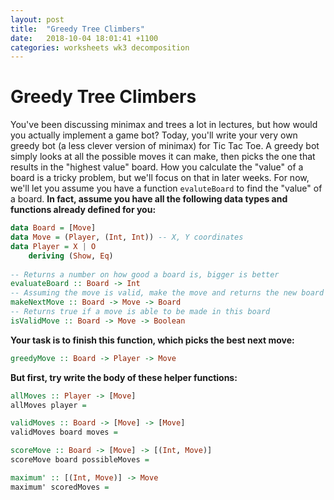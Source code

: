 ```yaml
---
layout: post
title:  "Greedy Tree Climbers"
date:   2018-10-04 18:01:41 +1100
categories: worksheets wk3 decomposition
---
```

# Greedy Tree Climbers
You've been discussing minimax and trees a lot in lectures, but how would you actually implement a game bot?
Today, you'll write your very own greedy bot (a less clever version of minimax) for Tic Tac Toe.
A greedy bot simply looks at all the possible moves it can make, then picks the one that results in the "highest value" board.
How you calculate the "value" of a board is a tricky problem, but we'll focus on that in later weeks. For now, we'll let you assume you have a function `evaluteBoard` to find the "value" of a board. 
__In fact, assume you have all the following data types and functions already defined for you:__
```Haskell
data Board = [Move]
data Move = (Player, (Int, Int)) -- X, Y coordinates
data Player = X | O
    deriving (Show, Eq)
    
-- Returns a number on how good a board is, bigger is better
evaluateBoard :: Board -> Int
-- Assuming the move is valid, make the move and returns the new board
makeNextMove :: Board -> Move -> Board
-- Returns true if a move is able to be made in this board
isValidMove :: Board -> Move -> Boolean
```

__Your task is to finish this function, which picks the best next move:__
```Haskell
greedyMove :: Board -> Player -> Move
```

__But first, try write the body of these helper functions:__
```haskell
allMoves :: Player -> [Move]
allMoves player =

validMoves :: Board -> [Move] -> [Move]
validMoves board moves =

scoreMove :: Board -> [Move] -> [(Int, Move)]
scoreMove board possibleMoves = 

maximum' :: [(Int, Move)] -> Move
maximum' scoredMoves =
```
